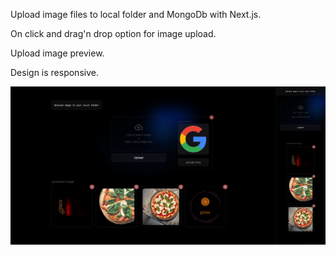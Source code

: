 Upload image files to local folder and MongoDb with Next.js.

On click and drag'n drop option for image upload.

Upload image preview.

Design is responsive.

<img src="./public/thumbnail.png" width='600'>
